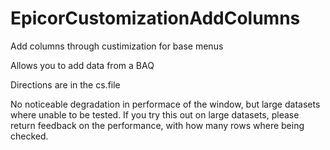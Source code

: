 # EpicorCustomizationAddColumns

Add columns through custimization for base menus

Allows you to add data from a BAQ

Directions are in the cs.file

No noticeable degradation in performace of the window, but large datasets where unable to be tested. If you try this out on large datasets, please return feedback on the performance, with how many rows where being checked.
